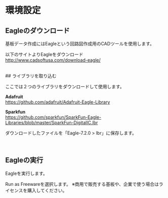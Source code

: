 # 環境設定



## Eagleのダウンロード


基板データ作成にはEagleという回路図作成用のCADツールを使用します。


以下のサイトよりEagleをダウンロード
<br>
http://www.cadsoftusa.com/download-eagle/

<br>
## ライブラリを取り込む


ここでは２つのライブラリをダウンロードして使用します。

**Adafruit**
<br>
https://github.com/adafruit/Adafruit-Eagle-Library

**Sparkfun**
<br>
https://github.com/sparkfun/SparkFun-Eagle-Libraries/blob/master/SparkFun-DigitalIC.lbr

ダウンロードしたファイルを「Eagle-7.2.0 > lbr」に保存します。

<br>

## Eagleの実行





Eagleを実行します。



Run as Freewareを選択します。
※商用で販売する基板や、企業で使う場合はライセンスを購入してください。



